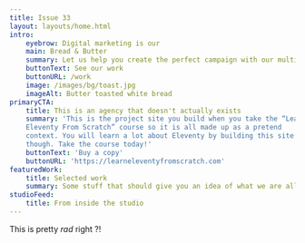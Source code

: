```yaml
---
title: Issue 33
layout: layouts/home.html
intro:
    eyebrow: Digital marketing is our
    main: Bread & Butter
    summary: Let us help you create the perfect campaign with our multi-faceted team of talented creatives
    buttonText: See our work
    buttonURL: /work
    image: /images/bg/toast.jpg
    imageAlt: Butter toasted white bread
primaryCTA:
    title: This is an agency that doesn't actually exists
    summary: 'This is the project site you build when you take the “Learn
    Eleventy From Scratch” course so it is all made up as a pretend
    context. You will learn a lot about Eleventy by building this site
    though. Take the course today!'
    buttonText: 'Buy a copy'
    buttonURL: 'https://learneleventyfromscratch.com'
featuredWork:
    title: Selected work
    summary: Some stuff that should give you an idea of what we are all about.
studioFeed:
    title: From inside the studio
---
```


This is pretty _rad_ right ?!